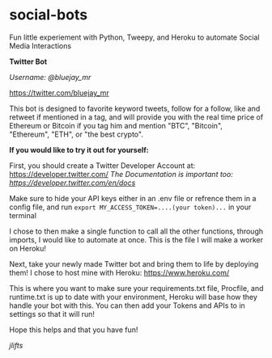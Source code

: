 # social-bots
Fun little experiement with Python, Tweepy, and Heroku to automate Social Media Interactions

<b> Twitter Bot </b>

*Username: @bluejay_mr*

https://twitter.com/bluejay_mr

This bot is designed to favorite keyword tweets, follow for a follow, like and retweet if mentioned in a tag,
and will provide you with the real time price of Ethereum or Bitcoin if you tag him and mention "BTC", "Bitcoin",
"Ethereum", "ETH", or "the best crypto".

<b>If you would like to try it out for yourself:</b>

First, you should create a Twitter Developer Account at: https://developer.twitter.com/
*The Documentation is important too: https://developer.twitter.com/en/docs*

Make sure to hide your API keys either in an .env file or refrence them in a config file,
and run `export MY_ACCESS_TOKEN=....(your token)...` in your terminal

I chose to then make a single function to call all the other functions, through imports, I would like to automate at once. This is the file I will make a worker on Heroku!

Next, take your newly made Twitter bot and bring them to life by deploying them! I chose to host mine with Heroku: https://www.heroku.com/

This is where you want to make sure your requirements.txt file, Procfile, and runtime.txt is up to date with your environment, Heroku will base how they handle   your bot with this.
You can then add your Tokens and APIs to in settings so that it will run!

Hope this helps and that you have fun!

*jlifts*



